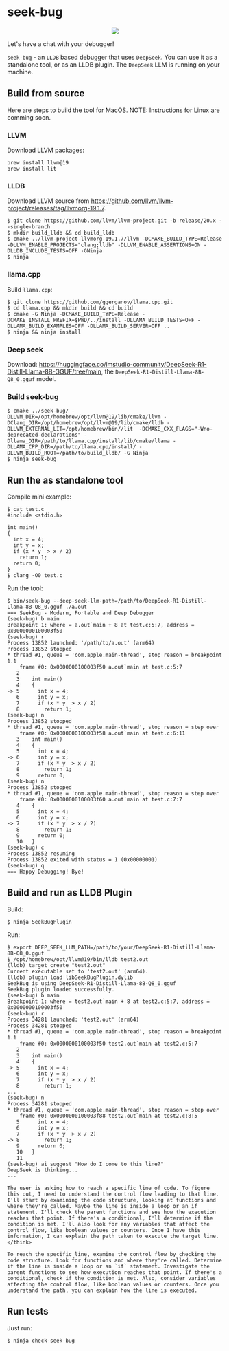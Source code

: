 # seek-bug

<div align=center>
  <img src="https://github.com/user-attachments/assets/c1a33e56-dcfb-43e9-81fe-f38fd4cb1db8">
</div>

Let's have a chat with your debugger!

`seek-bug` - an `LLDB` based debugger that uses `DeepSeek`.
You can use it as a standalone tool, or as an LLDB plugin. The `DeepSeek` LLM is running on your machine.

## Build from source

Here are steps to build the tool for MacOS.
NOTE: Instructions for Linux are comming soon.

### LLVM

Download LLVM packages:

```
brew install llvm@19
brew install lit
```

### LLDB

Download LLVM source from https://github.com/llvm/llvm-project/releases/tag/llvmorg-19.1.7.
```
$ git clone https://github.com/llvm/llvm-project.git -b release/20.x --single-branch
$ mkdir build_lldb && cd build_lldb
$ cmake ../llvm-project-llvmorg-19.1.7/llvm -DCMAKE_BUILD_TYPE=Release -DLLVM_ENABLE_PROJECTS="clang;lldb" -DLLVM_ENABLE_ASSERTIONS=ON -DLLDB_INCLUDE_TESTS=OFF -GNinja
$ ninja
```

### llama.cpp

Build `llama.cpp`:

```
$ git clone https://github.com/ggerganov/llama.cpp.git
$ cd llama.cpp && mkdir build && cd build
$ cmake -G Ninja -DCMAKE_BUILD_TYPE=Release -DCMAKE_INSTALL_PREFIX=$PWD/../install -DLLAMA_BUILD_TESTS=OFF -DLLAMA_BUILD_EXAMPLES=OFF -DLLAMA_BUILD_SERVER=OFF ..
$ ninja && ninja install
```

### Deep seek

Download: https://huggingface.co/lmstudio-community/DeepSeek-R1-Distill-Llama-8B-GGUF/tree/main, the `DeepSeek-R1-Distill-Llama-8B-Q8_0.gguf` model.

### Build seek-bug

```
$ cmake ../seek-bug/ -DLLVM_DIR=/opt/homebrew/opt/llvm@19/lib/cmake/llvm -DClang_DIR=/opt/homebrew/opt/llvm@19/lib/cmake/lldb -DLLVM_EXTERNAL_LIT=/opt/homebrew/bin//lit  -DCMAKE_CXX_FLAGS="-Wno-deprecated-declarations" -Dllama_DIR=/path/to/llama.cpp/install/lib/cmake/llama -DLLAMA_CPP_DIR=/path/to/llama.cpp/install/ -DLLVM_BUILD_ROOT=/path/to/build_lldb/ -G Ninja
$ ninja seek-bug
```

## Run the as standalone tool

Compile mini example:

```
$ cat test.c 
#include <stdio.h>

int main()
{
  int x = 4;
  int y = x;
  if (x * y  > x / 2)
    return 1;
  return 0;
}
$ clang -O0 test.c
```

Run the tool:

```
$ bin/seek-bug --deep-seek-llm-path=/path/to/DeepSeek-R1-Distill-Llama-8B-Q8_0.gguf ./a.out
=== SeekBug - Modern, Portable and Deep Debugger
(seek-bug) b main
Breakpoint 1: where = a.out`main + 8 at test.c:5:7, address = 0x0000000100003f50
(seek-bug) r
Process 13852 launched: '/path/to/a.out' (arm64)
Process 13852 stopped
* thread #1, queue = 'com.apple.main-thread', stop reason = breakpoint 1.1
    frame #0: 0x0000000100003f50 a.out`main at test.c:5:7
   2   	
   3   	int main()
   4   	{
-> 5   	  int x = 4;
   6   	  int y = x;
   7   	  if (x * y  > x / 2)
   8   	    return 1;
(seek-bug) n
Process 13852 stopped
* thread #1, queue = 'com.apple.main-thread', stop reason = step over
    frame #0: 0x0000000100003f58 a.out`main at test.c:6:11
   3   	int main()
   4   	{
   5   	  int x = 4;
-> 6   	  int y = x;
   7   	  if (x * y  > x / 2)
   8   	    return 1;
   9   	  return 0;
(seek-bug) n
Process 13852 stopped
* thread #1, queue = 'com.apple.main-thread', stop reason = step over
    frame #0: 0x0000000100003f60 a.out`main at test.c:7:7
   4   	{
   5   	  int x = 4;
   6   	  int y = x;
-> 7   	  if (x * y  > x / 2)
   8   	    return 1;
   9   	  return 0;
   10  	}
(seek-bug) c
Process 13852 resuming
Process 13852 exited with status = 1 (0x00000001)
(seek-bug) q
=== Happy Debugging! Bye!
```

## Build and run as LLDB Plugin

Build:

```
$ ninja SeekBugPlugin
```

Run:

```
$ export DEEP_SEEK_LLM_PATH=/path/to/your/DeepSeek-R1-Distill-Llama-8B-Q8_0.gguf
$ /opt/homebrew/opt/llvm@19/bin/lldb test2.out
(lldb) target create "test2.out"
Current executable set to 'test2.out' (arm64).
(lldb) plugin load libSeekBugPlugin.dylib
SeekBug is using DeepSeek-R1-Distill-Llama-8B-Q8_0.gguf
SeekBug plugin loaded successfully.
(seek-bug) b main
Breakpoint 1: where = test2.out`main + 8 at test2.c:5:7, address = 0x0000000100003f50
(seek-bug) r
Process 34281 launched: 'test2.out' (arm64)
Process 34281 stopped
* thread #1, queue = 'com.apple.main-thread', stop reason = breakpoint 1.1
    frame #0: 0x0000000100003f50 test2.out`main at test2.c:5:7
   2   	
   3   	int main()
   4   	{
-> 5   	  int x = 4;
   6   	  int y = x;
   7   	  if (x * y  > x / 2)
   8   	    return 1;
...
(seek-bug) n
Process 34281 stopped
* thread #1, queue = 'com.apple.main-thread', stop reason = step over
    frame #0: 0x0000000100003f88 test2.out`main at test2.c:8:5
   5   	  int x = 4;
   6   	  int y = x;
   7   	  if (x * y  > x / 2)
-> 8   	    return 1;
   9   	  return 0;
   10  	}
   11  	
(seek-bug) ai suggest "How do I come to this line?"
DeepSeek is thinking...
---

The user is asking how to reach a specific line of code. To figure this out, I need to understand the control flow leading to that line. I'll start by examining the code structure, looking at functions and where they're called. Maybe the line is inside a loop or an if statement. I'll check the parent functions and see how the execution reaches that point. If there's a conditional, I'll determine if the condition is met. I'll also look for any variables that affect the control flow, like boolean values or counters. Once I have this information, I can explain the path taken to execute the target line.
</think>

To reach the specific line, examine the control flow by checking the code structure. Look for functions and where they're called. Determine if the line is inside a loop or an `if` statement. Investigate the parent functions to see how execution reaches that point. If there's a conditional, check if the condition is met. Also, consider variables affecting the control flow, like boolean values or counters. Once you understand the path, you can explain how the line is executed.
```

## Run tests

Just run:

```
$ ninja check-seek-bug
```
